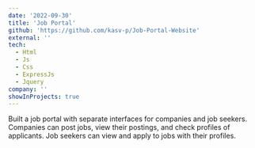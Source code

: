 ```yaml
---
date: '2022-09-30'
title: 'Job Portal'
github: 'https://github.com/kasv-p/Job-Portal-Website'
external: ''
tech:
  - Html
  - Js
  - Css
  - ExpressJs
  - Jquery
company: ''
showInProjects: true
---
```


Built a job portal with separate interfaces for companies and job seekers. Companies can post jobs, view their postings, and check profiles of applicants. Job seekers can view and apply to jobs with their profiles.
